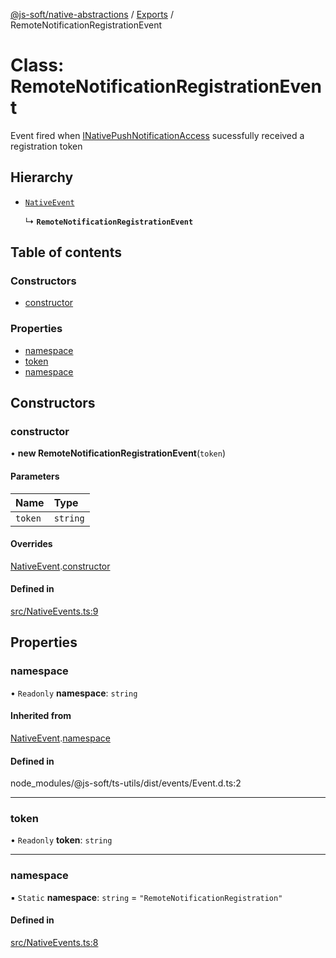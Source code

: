 [@js-soft/native-abstractions](../README.md) / [Exports](../modules.md) / RemoteNotificationRegistrationEvent

# Class: RemoteNotificationRegistrationEvent

Event fired when [INativePushNotificationAccess](../interfaces/INativePushNotificationAccess.md) sucessfully received a registration token

## Hierarchy

- [`NativeEvent`](NativeEvent.md)

  ↳ **`RemoteNotificationRegistrationEvent`**

## Table of contents

### Constructors

- [constructor](RemoteNotificationRegistrationEvent.md#constructor)

### Properties

- [namespace](RemoteNotificationRegistrationEvent.md#namespace)
- [token](RemoteNotificationRegistrationEvent.md#token)
- [namespace](RemoteNotificationRegistrationEvent.md#namespace)

## Constructors

### constructor

• **new RemoteNotificationRegistrationEvent**(`token`)

#### Parameters

| Name | Type |
| :------ | :------ |
| `token` | `string` |

#### Overrides

[NativeEvent](NativeEvent.md).[constructor](NativeEvent.md#constructor)

#### Defined in

[src/NativeEvents.ts:9](https://github.com/js-soft/ts-native-access/blob/0bbfc64/packages/abstractions/src/NativeEvents.ts#L9)

## Properties

### namespace

• `Readonly` **namespace**: `string`

#### Inherited from

[NativeEvent](NativeEvent.md).[namespace](NativeEvent.md#namespace)

#### Defined in

node_modules/@js-soft/ts-utils/dist/events/Event.d.ts:2

___

### token

• `Readonly` **token**: `string`

___

### namespace

▪ `Static` **namespace**: `string` = `"RemoteNotificationRegistration"`

#### Defined in

[src/NativeEvents.ts:8](https://github.com/js-soft/ts-native-access/blob/0bbfc64/packages/abstractions/src/NativeEvents.ts#L8)
